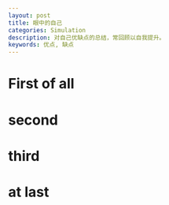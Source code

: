 ```yaml
---
layout: post
title: 眼中的自己
categories: Simulation
description: 对自己优缺点的总结，常回顾以自我提升。
keywords: 优点, 缺点
---
```


# First of all

# second

# third

# at last
